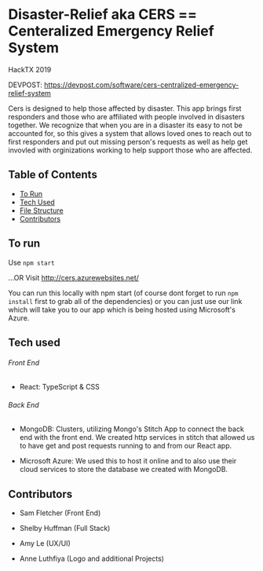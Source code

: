# Disaster-Relief aka CERS == Centeralized Emergency Relief System

HackTX 2019

DEVPOST:
https://devpost.com/software/cers-centralized-emergency-relief-system

Cers is designed to help those affected by disaster. This app brings first responders and those who are affiliated with people involved in disasters together. We recognize that when you are in a disaster its easy to not be accounted for, so this gives a system that allows loved ones to reach out to first responders and put out missing person's requests as well as help get invovled with orginizations working to help support those who are affected.

## Table of Contents

- [To Run](#to-run)
- [Tech Used](#tech-used)
- [File Structure](#file-structure)
- [Contributors](#contributors)

## To run

Use ```npm start```

...OR Visit
http://cers.azurewebsites.net/

You can run this locally with npm start (of course dont forget to run ```npm install``` first to grab all of the dependencies) or you can just use our link which will take you to our app which is being hosted using Microsoft's Azure.

## Tech used
###### Front End
- React: TypeScript & CSS
###### Back End
- MongoDB: Clusters, utilizing Mongo's Stitch App to connect the back end with the front end. We created http services in stitch that allowed us to have get and post requests running to and from our React app.

- Microsoft Azure: We used this to host it online and to also use their cloud services to store the database we created with MongoDB.

## Contributors

- Sam Fletcher (Front End)

- Shelby Huffman (Full Stack)

- Amy Le (UX/UI)

- Anne Luthfiya (Logo and additional Projects)
